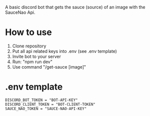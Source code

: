 A basic discord bot that gets the sauce (source) of an image with the SauceNao Api.

# How to use
1. Clone repository
2. Put all api related keys into .env (see .env template)
3. Invite bot to your server
4. Run: "npm run dev"
5. Use command "/get-sauce [image]"

# .env template
```
DISCORD_BOT_TOKEN = "BOT-API-KEY"
DISCORD_CLIENT_TOKEN = "BOT-CLIENT-TOKEN"
SAUCE_NAO_TOKEN = "SAUCE-NAO-API-KEY"
```
